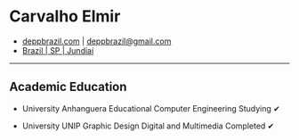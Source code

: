# Carvalho Elmir #
* [deppbrazil.com](https://www.deppbrazil.com) | deppbrazil@gmail.com 
* [Brazil | SP | Jundiaí](https://www.google.com.br/maps/place/Jundia%C3%AD,+SP/@-23.1896366,-47.1868625,11z/data=!3m1!4b1!4m5!3m4!1s0x94cf24293cc00531:0xf686a1c1163c6bbb!8m2!3d-23.1857076!4d-46.8978057)
___
## Academic Education ##
* University Anhanguera Educational
Computer Engineering
Studying ✔

* University UNIP
Graphic Design Digital and Multimedia
Completed ✔